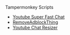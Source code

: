Tampermonkey Scripts
- [Youtube Super Fast Chat](https://update.greasyfork.org/scripts/469878/YouTube%20Super%20Fast%20Chat.user.js)
- [RemoveAdblockThing](/TheRealJoelmatic/RemoveAdblockThing/blob/main/Youtube-Ad-blocker-Reminder-Remover.user.js?raw=True)
- [Youtube Chat Resizer](https://github.com/rasonpang/Tampermonkey-Better-Youtube/raw/main/Youtube%20Chat%20Resizer-1.0.user.js)
